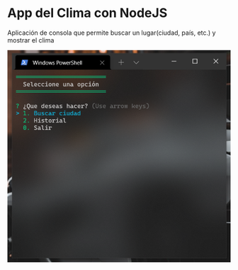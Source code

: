 # App del Clima con NodeJS

Aplicación de consola que permite buscar un lugar(ciudad, país, etc.) y mostrar el clima

![imagen de la app](./img.png)
